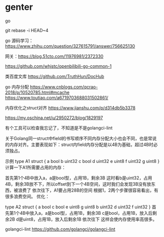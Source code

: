 # genter
go

git rebase -i HEAD~4

go 源码学习：https://www.zhihu.com/question/327615791/answer/756625130

网关：https://blog.51cto.com/11976981/2372330

https://github.com/whjstc/openbilibili-go-common-1

类百度文库
https://github.com/TruthHun/DocHub

go  内存分配
https://www.cnblogs.com/qcrao-2018/p/10520785.html#mcache
https://www.toutiao.com/a6719703688031502861/

内存优化之struct对齐
https://www.jianshu.com/p/d314db5b3378

https://my.oschina.net/u/2950272/blog/1829197

有个工具可以检查我忘记了，不知道是不是golangci-lint

关于Golang同一struct中field的书写顺序不同内存分配大小也会不同，也是常说的内存对齐。主要表现如下：struct内field内存分配是以4B为基础，超过4B时必须独占。

示例
type A1 struct {
    a bool
    b uint32
    c bool
    d uint32
    e uint8
    f uint32
    g uint8
}
计算一下A1所需要占用的内存：

首先第1个4B中放入a，a是bool型，占用1B，剩余3B
这时看b是uint32，占用4B，剩余3B放不下，所以offset到下一个4B空间，这时我们会发现3B没有放东西，被浪费了
依次往下，A1要占用28B的空间
根据1，2两个步骤很容易看出，有很多浪费空间。
优化：

type A2 struct {
    a bool
    c bool
    e uint8
    g uint8
    b uint32
    d uint32
    f uint32
}
首先第1个4B中放入a，a是bool型，占用1B，剩余3B
c是bool，占用1B，放入后剩余2B
d是uint8，占用1B，放入后剩余1B
依次往下
这样会使内存使用率高很多。


golangci-lint
https://github.com/golangci/golangci-lint